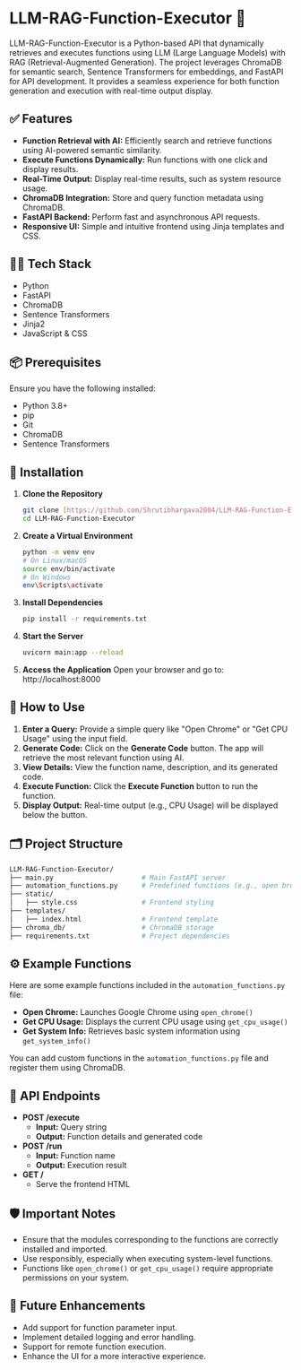 # LLM-RAG-Function-Executor 🚀

LLM-RAG-Function-Executor is a Python-based API that dynamically retrieves and executes functions using LLM (Large Language Models) with RAG (Retrieval-Augmented Generation). The project leverages ChromaDB for semantic search, Sentence Transformers for embeddings, and FastAPI for API development. It provides a seamless experience for both function generation and execution with real-time output display.

## ✅ Features

* **Function Retrieval with AI:** Efficiently search and retrieve functions using AI-powered semantic similarity.
* **Execute Functions Dynamically:** Run functions with one click and display results.
* **Real-Time Output:** Display real-time results, such as system resource usage.
* **ChromaDB Integration:** Store and query function metadata using ChromaDB.
* **FastAPI Backend:** Perform fast and asynchronous API requests.
* **Responsive UI:** Simple and intuitive frontend using Jinja templates and CSS.

## 🧑‍💻 Tech Stack

* Python
* FastAPI
* ChromaDB
* Sentence Transformers
* Jinja2
* JavaScript & CSS

## 📦 Prerequisites

Ensure you have the following installed:

* Python 3.8+
* pip
* Git
* ChromaDB
* Sentence Transformers

## 🚀 Installation

1.  **Clone the Repository**
    ```bash
    git clone [https://github.com/Shrutibhargava2004/LLM-RAG-Function-Executor.git](https://github.com/Shrutibhargava2004/LLM-RAG-Function-Executor.git)
    cd LLM-RAG-Function-Executor
    ```
2.  **Create a Virtual Environment**
    ```bash
    python -m venv env
    # On Linux/macOS
    source env/bin/activate
    # On Windows
    env\Scripts\activate
    ```
3.  **Install Dependencies**
    ```bash
    pip install -r requirements.txt
    ```
4.  **Start the Server**
    ```bash
    uvicorn main:app --reload
    ```
5.  **Access the Application**
    Open your browser and go to:
    http://localhost:8000

## 🧪 How to Use

1.  **Enter a Query:** Provide a simple query like "Open Chrome" or "Get CPU Usage" using the input field.
2.  **Generate Code:** Click on the **Generate Code** button. The app will retrieve the most relevant function using AI.
3.  **View Details:** View the function name, description, and its generated code.
4.  **Execute Function:** Click the **Execute Function** button to run the function.
5.  **Display Output:** Real-time output (e.g., CPU Usage) will be displayed below the button.

## 🗂️ Project Structure

```bash
LLM-RAG-Function-Executor/
├── main.py                      # Main FastAPI server
├── automation_functions.py      # Predefined functions (e.g., open browser, get CPU usage)
├── static/
│   ├── style.css                # Frontend styling
├── templates/
│   ├── index.html               # Frontend template
├── chroma_db/                   # ChromaDB storage
├── requirements.txt             # Project dependencies

```
## ⚙️ Example Functions

Here are some example functions included in the `automation_functions.py` file:

* **Open Chrome:** Launches Google Chrome using `open_chrome()`
* **Get CPU Usage:** Displays the current CPU usage using `get_cpu_usage()`
* **Get System Info:** Retrieves basic system information using `get_system_info()`

You can add custom functions in the `automation_functions.py` file and register them using ChromaDB.

## 🚦 API Endpoints

* **POST /execute**
    * **Input:** Query string
    * **Output:** Function details and generated code
* **POST /run**
    * **Input:** Function name
    * **Output:** Execution result
* **GET /**
    * Serve the frontend HTML

## 🛡️ Important Notes

* Ensure that the modules corresponding to the functions are correctly installed and imported.
* Use responsibly, especially when executing system-level functions.
* Functions like `open_chrome()` or `get_cpu_usage()` require appropriate permissions on your system.

## 🚀 Future Enhancements

* Add support for function parameter input.
* Implement detailed logging and error handling.
* Support for remote function execution.
* Enhance the UI for a more interactive experience.
